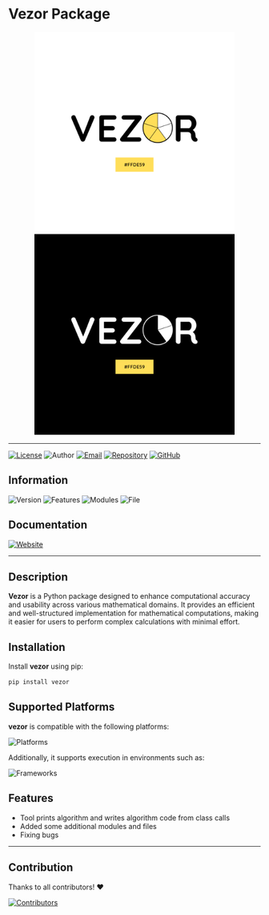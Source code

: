 # Vezor Package 

<p align="center">
  <img src="logo-white.png" alt="White Logo" width="400">
  <img src="logo-black.png" alt="Black Logo" width="400">
</p>

---

[![License](https://img.shields.io/badge/License-MIT-green.svg?logo=open-source-initiative)](https://github.com/avezoor/vezor/blob/main/LICENSE)
![Author](https://img.shields.io/badge/Author-Izzar%20Suly%20Nashrudin-blue) [![Email](https://img.shields.io/badge/Email-izzarsuly@proton.me-orange?style=flat-square&logo=gmail)](mailto:izzarsuly@proton.me) [![Repository](https://img.shields.io/badge/Repository-vezor-black?logo=github)](https://github.com/avezoor/vezor)  [![GitHub](https://img.shields.io/badge/GitHub-avezoor-black?logo=github)](https://github.com/avezoor) 

 ## Information

![Version](https://img.shields.io/badge/version-1.0.2-black) ![Features](https://img.shields.io/badge/features-4-blue) ![Modules](https://img.shields.io/badge/modules-26-black) ![File](https://img.shields.io/badge/file-36-orange) 

 ## Documentation

 [![Website](https://img.shields.io/badge/Website-vezor.vercel.app-blue?logo=google-chrome)](https://vezor.vercel.app/)

---
## Description
**Vezor** is a Python package designed to enhance computational accuracy and usability across various mathematical domains. It provides an efficient and well-structured implementation for mathematical computations, making it easier for users to perform complex calculations with minimal effort.

## Installation
Install **vezor** using pip:

```sh
pip install vezor
```

## Supported Platforms
**vezor** is compatible with the following platforms:

![Platforms](https://img.shields.io/badge/platforms-Windows%20%7C%20macOS%20%7C%20Linux%20%7C%20Unix-blue)

Additionally, it supports execution in environments such as:

![Frameworks](https://img.shields.io/badge/frrameworks-Jupyter%20Notebook%20-blue)

## Features
- Tool prints algorithm and writes algorithm code from class calls
- Added some additional modules and files 
- Fixing bugs
---
## Contribution
Thanks to all contributors! ❤️

[![Contributors](https://contrib.rocks/image?repo=avezoor/vezor)](https://github.com/avezoor/vezor/graphs/contributors)


